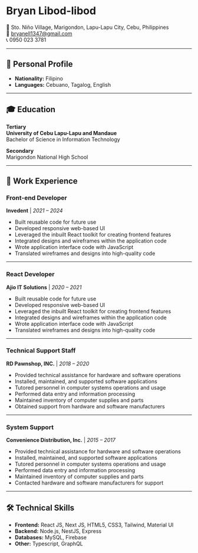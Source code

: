 # Bryan Libod-libod

📍 Sto. Niño Village, Marigondon, Lapu-Lapu City, Cebu, Philippines  
📧 bryanell1347@gmail.com  
📞 0950 023 3781

---

## 👤 Personal Profile

- **Nationality:** Filipino
- **Languages:** Cebuano, Tagalog, English

---

## 🎓 Education

**Tertiary**  
**University of Cebu Lapu-Lapu and Mandaue**  
Bachelor of Science in Information Technology

**Secondary**  
Marigondon National High School

---

## 💼 Work Experience

### **Front-end Developer**

**Invedent** | _2021 – 2024_

- Built reusable code for future use
- Developed responsive web-based UI
- Leveraged the inbuilt React toolkit for creating frontend features
- Integrated designs and wireframes within the application code
- Wrote application interface code with JavaScript
- Translated wireframes and designs into high-quality code

---

### **React Developer**

**Ajio IT Solutions** | _2020 – 2021_

- Built reusable code for future use
- Developed responsive web-based UI
- Leveraged the inbuilt React toolkit for creating frontend features
- Integrated designs and wireframes within the application code
- Wrote application interface code with JavaScript
- Translated wireframes and designs into high-quality code

---

### **Technical Support Staff**

**RD Pawnshop, INC.** | _2018 – 2020_

- Provided technical assistance for hardware and software operations
- Installed, maintained, and supported software applications
- Tutored personnel in computer systems operations and usage
- Performed data entry and information processing
- Maintained inventory of computer supplies and parts
- Obtained support from hardware and software manufacturers

---

### **System Support**

**Convenience Distribution, Inc.** | _2015 – 2017_

- Provided technical assistance for hardware and software operations
- Installed, maintained, and supported software applications
- Tutored personnel in computer systems operations and usage
- Performed data entry and information processing
- Maintained inventory of computer supplies and parts
- Contacted hardware and software manufacturers for support

---

## 🛠 Technical Skills

- **Frontend:** React JS, Next JS, HTML5, CSS3, Tailwind, Material UI
- **Backend:** Node.js, NestJS, Express
- **Databases:** MySQL, Firebase
- **Other:** Typescript, GraphQL
